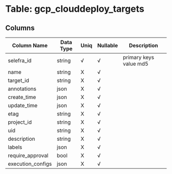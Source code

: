 # Table: gcp_clouddeploy_targets

## Columns 

|  Column Name   |  Data Type  | Uniq | Nullable | Description | 
|  ----  | ----  | ----  | ----  | ---- | 
| selefra_id | string | √ | √ | primary keys value md5 | 
| name | string | X | √ |  | 
| target_id | string | X | √ |  | 
| annotations | json | X | √ |  | 
| create_time | json | X | √ |  | 
| update_time | json | X | √ |  | 
| etag | string | X | √ |  | 
| project_id | string | X | √ |  | 
| uid | string | X | √ |  | 
| description | string | X | √ |  | 
| labels | json | X | √ |  | 
| require_approval | bool | X | √ |  | 
| execution_configs | json | X | √ |  | 


